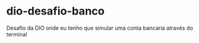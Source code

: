 # dio-desafio-banco
Desafio da DIO onde eu tenho que simular uma conta bancaria através do terminal
